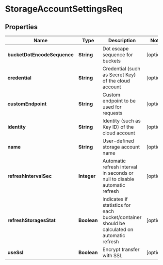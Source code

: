 
# StorageAccountSettingsReq

## Properties
Name | Type | Description | Notes
------------ | ------------- | ------------- | -------------
**bucketDotEncodeSequence** | **String** | Dot escape sequence for buckets |  [optional]
**credential** | **String** | Credential (such as Secret Key) of the cloud account |  [optional]
**customEndpoint** | **String** | Custom endpoint to be used for requests |  [optional]
**identity** | **String** | Identity (such as Key ID) of the cloud account |  [optional]
**name** | **String** | User-defined storage account name |  [optional]
**refreshIntervalSec** | **Integer** | Automatic refresh interval in seconds or null to disable automatic refresh |  [optional]
**refreshStoragesStat** | **Boolean** | Indicates if statistics for each bucket/container should be calculated on automatic refresh |  [optional]
**useSsl** | **Boolean** | Encrypt transfer with SSL |  [optional]



